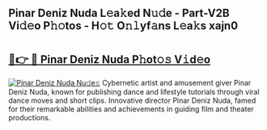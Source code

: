 ## Pinar Deniz Nuda L𝚎a𝚔ed N𝚞𝚍e - Part-V2B Vi𝚍𝚎o P𝚑𝚘tos - H𝚘𝚝 O𝚗𝚕yf𝚊ns L𝚎a𝚔s xajn0

# <h2><a href="http://kf2xcmr.oniu.top/?m=Pinar+Deniz+Nuda">🔗👉 🔴 Pinar Deniz Nuda P𝚑ot𝚘𝚜 V𝚒d𝚎o</a></h2>

[![Pinar Deniz Nuda Nu𝚍e𝚜](https://i.imgur.com/0qMVB7G.gif)](http://kf2xcmr.oniu.top/?m=Pinar+Deniz+Nuda)
Cybernetic artist and amusement giver Pinar Deniz Nuda, known for publishing dance and lifestyle tutorials through viral dance moves and short clips. Innovative director Pinar Deniz Nuda, famed for their remarkable abilities and achievements in guiding film and theater productions.  
